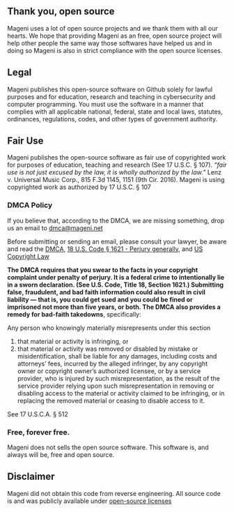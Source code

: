 ## Thank you, open source
Mageni uses a lot of open source projects and we thank them with all our hearts. We hope that providing Mageni as an free, open source project will help other people the same way those softwares have helped us and in doing so Mageni is also in strict compliance with the open source licenses. 

## Legal
Mageni publishes this open-source software on Github solely for lawful purposes and for education, research and teaching in cybersecurity and computer programming. You must use the software in a manner that complies with all applicable national, federal, state and local laws, statutes, ordinances, regulations, codes, and other types of government authority.

## Fair Use
Mageni publishes the open-source software as fair use of copyrighted work for purposes of education, teaching and research (See 17 U.S.C. § 107). *“fair use is not just excused by the law, it is wholly authorized by the law.”* Lenz v. Universal Music Corp., 815 F.3d 1145, 1151 (9th Cir. 2016). Mageni is using copyrighted work as authorized by 17 U.S.C. § 107

### DMCA Policy

If you believe that, according to the DMCA, we are missing something, drop us an email to dmca@mageni.net

Before submitting or sending an email, please consult your lawyer, be aware and read the <a href="https://www.copyright.gov/legislation/pl105-304.pdf" target="_blank">DMCA</a>, <a href="https://uscode.house.gov/view.xhtml?path=/prelim@title18/part1/chapter79&edition=prelim" target="_blank">18 U.S. Code § 1621 - Perjury generally</a>, and <a href="https://www.copyright.gov/title17/title17.pdf" target="_blank">US Copyright Law</a>

**The DMCA requires that you swear to the facts in your copyright complaint under penalty of perjury. It is a federal crime to intentionally lie in a sworn declaration. (See U.S. Code, Title 18, Section 1621.) Submitting false, fraudulent, and bad faith information could also result in civil liability — that is, you could get sued and you could be fined or imprisoned not more than five years, or both. The DMCA also provides a remedy for bad-faith takedowns**, specifically:

Any person who knowingly materially misrepresents under this section

1. that material or activity is infringing, or
2. that material or activity was removed or disabled by mistake or misidentification, shall be liable for any damages, including costs and attorneys’ fees, incurred by the alleged infringer, by any copyright owner or copyright owner’s authorized licensee, or by a service provider, who is injured by such misrepresentation, as the result of the service provider relying upon such misrepresentation in removing or disabling access to the material or activity claimed to be infringing, or in replacing the removed material or ceasing to disable access to it.

See 17 U.S.C.A. § 512

### Free, forever free.

Mageni does not sells the open source software. This software is, and always will be, free and open source.

## Disclaimer

Mageni did not obtain this code from reverse engineering. All source code is and was publicly available under <a href="https://opensource.org/licenses/alphabetical">open-source licenses</a>

<!--

# About

🙋‍♀️ A short introduction - what is your organization all about?
🌈 Contribution guidelines - how can the community get involved?
👩‍💻 Useful resources - where can the community find your docs? Is there anything else the community should know?
🍿 Fun facts - what does your team eat for breakfast?
🧙 Remember, you can do mighty things with the power of [Markdown](https://docs.github.com/github/writing-on-github/getting-started-with-writing-and-formatting-on-github/basic-writing-and-formatting-syntax)
-->

